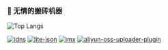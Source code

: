 ### 🚚 无情的搬砖机器
<!-- 
![raylax's github stats](https://github-readme-stats.vercel.app/api?username=raylax&count_private=true&show_icons=true&theme=prussian)
-->
![Top Langs](https://github-readme-stats.vercel.app/api/top-langs/?username=raylax&layout=compact&hide=css,html&theme=prussian)

[![idns](https://github-readme-stats.vercel.app/api/pin/?username=raylax&repo=idns&theme=prussian)](https://github.com/raylax/idns)
[![lite-json](https://github-readme-stats.vercel.app/api/pin/?username=raylax&repo=lite-json&theme=prussian)](https://github.com/raylax/lite-json)
[![imx](https://github-readme-stats.vercel.app/api/pin/?username=raylax&repo=imx&theme=prussian)](https://github.com/raylax/imx)
[![aliyun-oss-uploader-plugin](https://github-readme-stats.vercel.app/api/pin/?username=jenkinsci&repo=aliyun-oss-uploader-plugin&theme=prussian)](https://github.com/jenkinsci/aliyun-oss-uploader-plugin)
